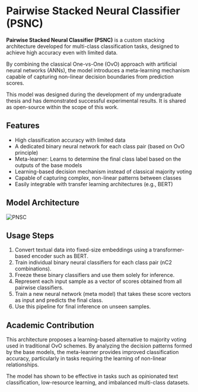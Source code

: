 # Pairwise Stacked Neural Classifier (PSNC)

**Pairwise Stacked Neural Classifier (PSNC)** is a custom stacking architecture developed for multi-class classification tasks, designed to achieve high accuracy even with limited data.

By combining the classical One-vs-One (OvO) approach with artificial neural networks (ANNs), the model introduces a meta-learning mechanism capable of capturing non-linear decision boundaries from prediction scores.

This model was designed during the development of my undergraduate thesis and has demonstrated successful experimental results. It is shared as open-source within the scope of this work.

## Features

* High classification accuracy with limited data
* A dedicated binary neural network for each class pair (based on OvO principle)
* Meta-learner: Learns to determine the final class label based on the outputs of the base models
* Learning-based decision mechanism instead of classical majority voting
* Capable of capturing complex, non-linear patterns between classes
* Easily integrable with transfer learning architectures (e.g., BERT)

## Model Architecture

![PNSC](https://github.com/user-attachments/assets/5b94f37e-ec38-4314-9929-597d9e269bd2)



## Usage Steps

1. Convert textual data into fixed-size embeddings using a transformer-based encoder such as BERT.
2. Train individual binary neural classifiers for each class pair (nC2 combinations).
3. Freeze these binary classifiers and use them solely for inference.
4. Represent each input sample as a vector of scores obtained from all pairwise classifiers.
5. Train a new neural network (meta model) that takes these score vectors as input and predicts the final class.
6. Use this pipeline for final inference on unseen samples.

## Academic Contribution

This architecture proposes a learning-based alternative to majority voting used in traditional OvO schemes.
By analyzing the decision patterns formed by the base models, the meta-learner provides improved classification accuracy, particularly in tasks requiring the learning of non-linear relationships.

The model has shown to be effective in tasks such as opinionated text classification, low-resource learning, and imbalanced multi-class datasets.


